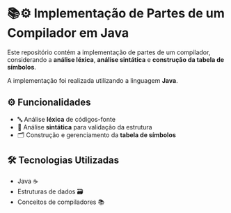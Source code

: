 # 📚⚙️ Implementação de Partes de um Compilador em Java

Este repositório contém a implementação de partes de um compilador, considerando a **análise léxica**, **análise sintática** e **construção da tabela de símbolos**.

A implementação foi realizada utilizando a linguagem **Java**.

## ⚙️ Funcionalidades
- 🔤 Análise **léxica** de códigos-fonte
- 📖 Análise **sintática** para validação da estrutura
- 🗂️ Construção e gerenciamento da **tabela de símbolos**

## 🛠️ Tecnologias Utilizadas
- Java ☕
- Estruturas de dados 🗃️
- Conceitos de compiladores 📚

